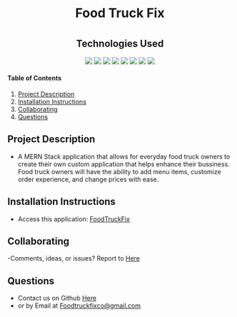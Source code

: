 <h1 align="center">Food Truck Fix</h1>
<h1 align="center"></h1>
<h2 align="center">Technologies Used</h1>
<p align="center">
    <img src="https://img.shields.io/badge/MongoDB-ogreen" />
    <img src="https://img.shields.io/badge/Express.js-orange" />
    <img src="https://img.shields.io/badge/React.js-blue"  />
    <img src="https://img.shields.io/badge/Node.js-lightgreen" />
    <img src="https://img.shields.io/badge/Heroku-purple" />
    <img src="https://img.shields.io/badge/GraphQL-pink" />
    <img src="https://img.shields.io/badge/Stripe API-lightblue" />
    <img src="https://img.shields.io/badge/Bulma.io-green" />
</p>

#### Table of Contents

1. [Project Description](#project-description)
2. [Installation Instructions](#installation-instructions)
3. [Collaborating](#collaborating)
4. [Questions](#questions)

## Project Description

- A MERN Stack application that allows for everyday food truck owners to create their own custom application that helps enhance their bussiness. Food truck owners will have the ability to add menu items, customize order experience, and change prices with ease.


## Installation Instructions

- Access this application: [FoodTruckFix](https://food-truck-fix.herokuapp.com/)

## Collaborating

-Comments, ideas, or issues? Report to [Here](https://github.com/Djay8400/food-truck-app-creator/issues)

## Questions

- Contact us on Github [Here](https://github.com/Djay8400/food-truck-app-creator/issues)
- or by Email at Foodtruckfixco@gmail.com
